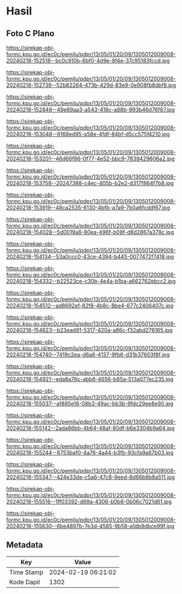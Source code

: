 # Hasil

## Foto C Plano

https://sirekap-obj-formc.kpu.go.id/ec0c/pemilu/pdpr/13/05/01/20/09/1305012009008-20240218-152518--bc0c910b-6bf0-4d9e-8f4e-37c95183fccd.jpg

https://sirekap-obj-formc.kpu.go.id/ec0c/pemilu/pdpr/13/05/01/20/09/1305012009008-20240218-152739--52b82264-473b-429d-83e9-0e908fb8dbf8.jpg

https://sirekap-obj-formc.kpu.go.id/ec0c/pemilu/pdpr/13/05/01/20/09/1305012009008-20240218-152848--49e89aa3-a543-418c-a88b-993b46d76f87.jpg

https://sirekap-obj-formc.kpu.go.id/ec0c/pemilu/pdpr/13/05/01/20/09/1305012009008-20240218-153048--9168ed95-a58e-4fdf-84bf-d5cc575f4210.jpg

https://sirekap-obj-formc.kpu.go.id/ec0c/pemilu/pdpr/13/05/01/20/09/1305012009008-20240218-153201--46d66f86-0f77-4e52-bbc9-7839429606a2.jpg

https://sirekap-obj-formc.kpu.go.id/ec0c/pemilu/pdpr/13/05/01/20/09/1305012009008-20240218-153758--20247388-c4ec-405b-b2e2-d317f864f7b8.jpg

https://sirekap-obj-formc.kpu.go.id/ec0c/pemilu/pdpr/13/05/01/20/09/1305012009008-20240218-153919--48ca2535-6130-4bfb-a7a9-7b0a6fcddf67.jpg

https://sirekap-obj-formc.kpu.go.id/ec0c/pemilu/pdpr/13/05/01/20/09/1305012009008-20240218-154028--5d0019a6-80ea-496f-b08f-d8d2867a378c.jpg

https://sirekap-obj-formc.kpu.go.id/ec0c/pemilu/pdpr/13/05/01/20/09/1305012009008-20240218-154134--53a0ccc0-43ce-4394-b445-0077472f7418.jpg

https://sirekap-obj-formc.kpu.go.id/ec0c/pemilu/pdpr/13/05/01/20/09/1305012009008-20240218-154332--b22523ce-c30b-4e4a-b1ba-a662762ebcc2.jpg

https://sirekap-obj-formc.kpu.go.id/ec0c/pemilu/pdpr/13/05/01/20/09/1305012009008-20240218-154512--ad8692ef-82f8-4b8c-8be4-677c2406407c.jpg

https://sirekap-obj-formc.kpu.go.id/ec0c/pemilu/pdpr/13/05/01/20/09/1305012009008-20240218-154623--b23ead91-5317-420a-a86c-f32abd276165.jpg

https://sirekap-obj-formc.kpu.go.id/ec0c/pemilu/pdpr/13/05/01/20/09/1305012009008-20240218-154740--7419c2ea-d6a6-4137-9fb6-d31b37603f8f.jpg

https://sirekap-obj-formc.kpu.go.id/ec0c/pemilu/pdpr/13/05/01/20/09/1305012009008-20240218-154921--eda8a76c-abb8-4656-b85a-513a077ec235.jpg

https://sirekap-obj-formc.kpu.go.id/ec0c/pemilu/pdpr/13/05/01/20/09/1305012009008-20240218-155037--af885e16-08b3-49ac-bb3b-9fdc29ee8e90.jpg

https://sirekap-obj-formc.kpu.go.id/ec0c/pemilu/pdpr/13/05/01/20/09/1305012009008-20240218-155142--2ada86bb-4b64-48af-80df-b6e3304b9a64.jpg

https://sirekap-obj-formc.kpu.go.id/ec0c/pemilu/pdpr/13/05/01/20/09/1305012009008-20240218-155244--8753baf0-4a76-4a44-b3fb-93cfa9a67b03.jpg

https://sirekap-obj-formc.kpu.go.id/ec0c/pemilu/pdpr/13/05/01/20/09/1305012009008-20240218-155347--424e33de-c5a6-47c8-9eed-8d66b8b8a511.jpg

https://sirekap-obj-formc.kpu.go.id/ec0c/pemilu/pdpr/13/05/01/20/09/1305012009008-20240218-155516--1ff03392-d69a-4306-b0b6-0b06c7021d61.jpg

https://sirekap-obj-formc.kpu.go.id/ec0c/pemilu/pdpr/13/05/01/20/09/1305012009008-20240218-155630--6be4897b-7e3d-4585-9b58-a1db9dbce99f.jpg


## Metadata

| Key        | Value               |
| ---------- | ------------------- |
| Time Stamp | 2024-02-19 06:21:02 |
| Kode Dapil | 1302                |




